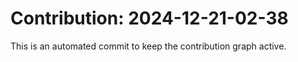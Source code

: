 # Contribution: 2024-12-21-02-38
This is an automated commit to keep the contribution graph active.
